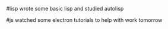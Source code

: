 #lisp
wrote some basic lisp and studied autolisp

#js
watched some electron tutorials to help with work tomorrow 